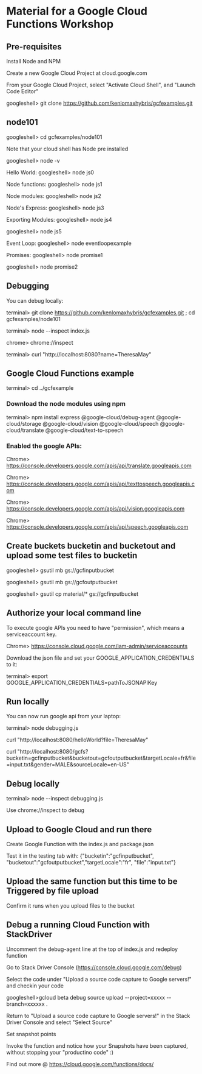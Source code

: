 # Material for a Google Cloud Functions Workshop


## Pre-requisites

Install Node and NPM

Create a new Google Cloud Project at cloud.google.com

From your Google Cloud Project, select "Activate Cloud Shell", and "Launch Code Editor"

googleshell> git clone https://github.com/kenlomaxhybris/gcfexamples.git  

## node101

googleshell>  cd gcfexamples/node101

Note that your cloud shell has Node pre installed

googleshell> node -v

Hello World: googleshell> node js0

Node functions: googleshell> node js1

Node modules: googleshell> node js2

Node's Express: googleshell>  node js3

Exporting Modules: googleshell> node js4

googleshell> node js5

Event Loop: googleshell> node eventloopexample

Promises: googleshell> node promise1

googleshell> node promise2

## Debugging

You can debug locally:

terminal>  git clone https://github.com/kenlomaxhybris/gcfexamples.git ;  cd gcfexamples/node101

terminal>  node --inspect index.js

chrome>  chrome://inspect

terminal> curl "http://localhost:8080?name=TheresaMay"
  
## Google Cloud Functions example

terminal> cd ../gcfexample

### Download the node modules using npm
terminal> npm install express @google-cloud/debug-agent @google-cloud/storage @google-cloud/vision @google-cloud/speech @google-cloud/translate @google-cloud/text-to-speech

### Enabled the google APIs:

Chrome> https://console.developers.google.com/apis/api/translate.googleapis.com

Chrome> https://console.developers.google.com/apis/api/texttospeech.googleapis.com

Chrome> https://console.developers.google.com/apis/api/vision.googleapis.com

Chrome> https://console.developers.google.com/apis/api/speech.googleapis.com

## Create buckets bucketin and bucketout and upload some test files to bucketin

googleshell> gsutil mb gs://gcfinputbucket

googleshell> gsutil mb gs://gcfoutputbucket

googleshell> gsutil cp material/* gs://gcfinputbucket

## Authorize your local command line

To execute google APIs you need to have "permission", which means a serviceaccount key.

Chrome> https://console.cloud.google.com/iam-admin/serviceaccounts

Download the json file and set your GOOGLE_APPLICATION_CREDENTIALS to it:

terminal> export GOOGLE_APPLICATION_CREDENTIALS=pathToJSONAPIKey 

## Run locally 

You can now run google api from your laptop:

terminal> node debugging.js

curl "http://localhost:8080/helloWorld?file=TheresaMay"

curl "http://localhost:8080/gcfs?bucketin=gcfinputbucket&bucketout=gcfoutputbucket&targetLocale=fr&file=input.txt&gender=MALE&sourceLocale=en-US"

## Debug locally 

terminal> node --inspect debugging.js

Use chrome://inspect to debug

## Upload to Google Cloud and run there 

Create Google Function with the index.js and package.json

Test it in the testing tab with:
{"bucketin":"gcfinputbucket", "bucketout":"gcfoutputbucket","targetLocale":"fr", "file":"input.txt"}


## Upload the same function but this time to be Triggered by file upload

Confirm it runs when you upload files to the bucket

## Debug a running Cloud Function with StackDriver

Uncomment the debug-agent line at the top of index.js and redeploy function

Go to Stack Driver Console (https://console.cloud.google.com/debug)

Select the code under "Upload a source code capture to Google servers!" and checkin your code

googleshell>gcloud beta debug source upload --project=xxxxx --branch=xxxxxx .

Return to  "Upload a source code capture to Google servers!" in the Stack Driver Console and select "Select Source" 

Set snapshot points

Invoke the function and notice how your Snapshots have been captured, without stopping your "productino code" :)
  
Find out more @ https://cloud.google.com/functions/docs/

